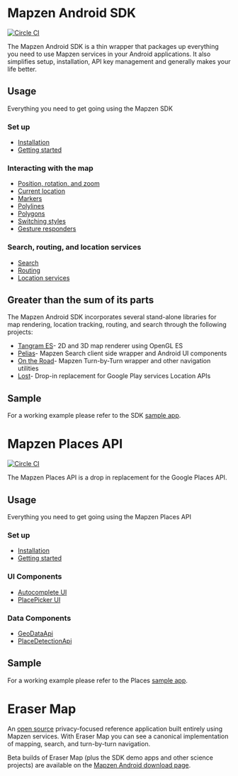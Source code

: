 # Mapzen Android SDK
[![Circle CI](https://circleci.com/gh/mapzen/android.svg?style=svg&circle-token=3191e9499a851a9a3869a72ee3c55d4e29133ebc)](https://circleci.com/gh/mapzen/android)

The Mapzen Android SDK is a thin wrapper that packages up everything you need to use Mapzen services in your Android applications. It also simplifies setup, installation, API key management and generally makes your life better.

## Usage
Everything you need to get going using the Mapzen SDK

### Set up
- [Installation](https://github.com/mapzen/android/blob/master/docs/installation.md)
- [Getting started](https://github.com/mapzen/android/blob/master/docs/getting-started.md)

### Interacting with the map
- [Position, rotation, and zoom](https://github.com/mapzen/android/blob/master/docs/basic-functions.md)
- [Current location](https://github.com/mapzen/android/blob/master/docs/current-location.md)
- [Markers](https://github.com/mapzen/android/blob/master/docs/markers.md)
- [Polylines](https://github.com/mapzen/android/blob/master/docs/polyline.md)
- [Polygons](https://github.com/mapzen/android/blob/master/docs/polygon.md)
- [Switching styles](https://github.com/mapzen/android/blob/master/docs/styles.md)
- [Gesture responders](https://github.com/mapzen/android/blob/master/docs/gesture-responders.md)

### Search, routing, and location services
- [Search](https://github.com/mapzen/android/blob/master/docs/search.md)
- [Routing](https://github.com/mapzen/android/blob/master/docs/turn-by-turn.md)
- [Location services](https://github.com/mapzen/android/blob/master/docs/location-services.md)

## Greater than the sum of its parts
The Mapzen Android SDK incorporates several stand-alone libraries for map rendering, location tracking, routing, and search through the following projects:

- [Tangram ES](https://github.com/tangrams/tangram-es/)- 2D and 3D map renderer using OpenGL ES
- [Pelias](https://github.com/pelias/pelias-android-sdk)- Mapzen Search client side wrapper and Android UI components
- [On the Road](https://github.com/mapzen/on-the-road)- Mapzen Turn-by-Turn wrapper and other navigation utilities
- [Lost](https://github.com/mapzen/lost)- Drop-in replacement for Google Play services Location APIs

## Sample
For a working example please refer to the SDK [sample app](https://github.com/mapzen/android/tree/master/samples/mapzen-android-sdk-sample).

# Mapzen Places API
[![Circle CI](https://circleci.com/gh/mapzen/android.svg?style=svg&circle-token=3191e9499a851a9a3869a72ee3c55d4e29133ebc)](https://circleci.com/gh/mapzen/android)

The Mapzen Places API is a drop in replacement for the Google Places API.

## Usage
Everything you need to get going using the Mapzen Places API

### Set up
- [Installation](https://github.com/mapzen/android/blob/master/docs/installation-places.md)
- [Getting started](https://github.com/mapzen/android/blob/master/docs/getting-started-places.md)

### UI Components
- [Autocomplete UI](https://github.com/mapzen/android/blob/master/docs/autocomplete-ui.md)
- [PlacePicker UI](https://github.com/mapzen/android/blob/master/docs/place-picker-ui.md)

### Data Components
- [GeoDataApi](https://github.com/mapzen/android/blob/master/docs/geodata-api.md)
- [PlaceDetectionApi](https://github.com/mapzen/android/blob/master/docs/place-detection-api.md)

## Sample
For a working example please refer to the Places [sample app](https://github.com/mapzen/android/tree/master/samples/mapzen-places-api-sample).

# Eraser Map

An [open source](https://github.com/mapzen/eraser-map) privacy-focused reference application built entirely using Mapzen services. With Eraser Map you can see a canonical implementation of mapping, search, and turn-by-turn navigation.

Beta builds of Eraser Map (plus the SDK demo apps and other science projects) are available on the [Mapzen Android download page](http://android.mapzen.com/).
